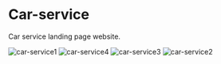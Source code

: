 # Car-service
Car service landing page website.




![car-service1](https://github.com/Lokesh810z2002/Car-service/assets/103811629/7ae4f92b-4b21-46ef-bcf0-e169c99bc2af)
![car-service4](https://github.com/Lokesh810z2002/Car-service/assets/103811629/f11a49b4-e8ac-45ee-a66b-655c4943e985)
![car-service3](https://github.com/Lokesh810z2002/Car-service/assets/103811629/4b3393f5-0e0f-4f88-80b6-e6209071e01a)
![car-service2](https://github.com/Lokesh810z2002/Car-service/assets/103811629/0a503104-1c58-41fe-beba-849ce500893d)
